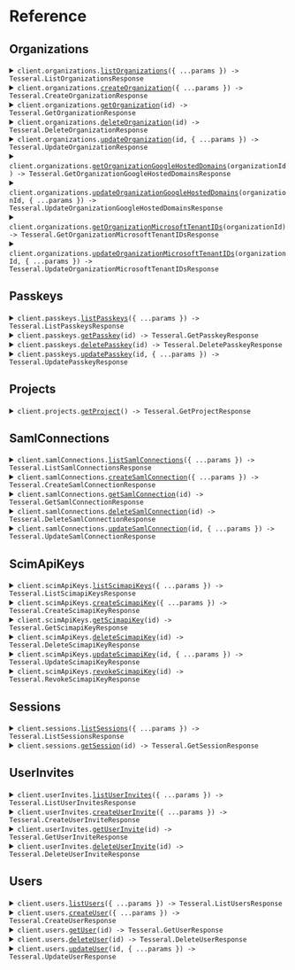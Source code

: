 # Reference

## Organizations

<details><summary><code>client.organizations.<a href="/src/api/resources/organizations/client/Client.ts">listOrganizations</a>({ ...params }) -> Tesseral.ListOrganizationsResponse</code></summary>
<dl>
<dd>

#### 🔌 Usage

<dl>
<dd>

<dl>
<dd>

```typescript
await client.organizations.listOrganizations();
```

</dd>
</dl>
</dd>
</dl>

#### ⚙️ Parameters

<dl>
<dd>

<dl>
<dd>

**request:** `Tesseral.OrganizationsListOrganizationsRequest`

</dd>
</dl>

<dl>
<dd>

**requestOptions:** `Organizations.RequestOptions`

</dd>
</dl>
</dd>
</dl>

</dd>
</dl>
</details>

<details><summary><code>client.organizations.<a href="/src/api/resources/organizations/client/Client.ts">createOrganization</a>({ ...params }) -> Tesseral.CreateOrganizationResponse</code></summary>
<dl>
<dd>

#### 🔌 Usage

<dl>
<dd>

<dl>
<dd>

```typescript
await client.organizations.createOrganization({});
```

</dd>
</dl>
</dd>
</dl>

#### ⚙️ Parameters

<dl>
<dd>

<dl>
<dd>

**request:** `Tesseral.Organization`

</dd>
</dl>

<dl>
<dd>

**requestOptions:** `Organizations.RequestOptions`

</dd>
</dl>
</dd>
</dl>

</dd>
</dl>
</details>

<details><summary><code>client.organizations.<a href="/src/api/resources/organizations/client/Client.ts">getOrganization</a>(id) -> Tesseral.GetOrganizationResponse</code></summary>
<dl>
<dd>

#### 🔌 Usage

<dl>
<dd>

<dl>
<dd>

```typescript
await client.organizations.getOrganization("id");
```

</dd>
</dl>
</dd>
</dl>

#### ⚙️ Parameters

<dl>
<dd>

<dl>
<dd>

**id:** `string`

</dd>
</dl>

<dl>
<dd>

**requestOptions:** `Organizations.RequestOptions`

</dd>
</dl>
</dd>
</dl>

</dd>
</dl>
</details>

<details><summary><code>client.organizations.<a href="/src/api/resources/organizations/client/Client.ts">deleteOrganization</a>(id) -> Tesseral.DeleteOrganizationResponse</code></summary>
<dl>
<dd>

#### 🔌 Usage

<dl>
<dd>

<dl>
<dd>

```typescript
await client.organizations.deleteOrganization("id");
```

</dd>
</dl>
</dd>
</dl>

#### ⚙️ Parameters

<dl>
<dd>

<dl>
<dd>

**id:** `string`

</dd>
</dl>

<dl>
<dd>

**requestOptions:** `Organizations.RequestOptions`

</dd>
</dl>
</dd>
</dl>

</dd>
</dl>
</details>

<details><summary><code>client.organizations.<a href="/src/api/resources/organizations/client/Client.ts">updateOrganization</a>(id, { ...params }) -> Tesseral.UpdateOrganizationResponse</code></summary>
<dl>
<dd>

#### 🔌 Usage

<dl>
<dd>

<dl>
<dd>

```typescript
await client.organizations.updateOrganization("id", {});
```

</dd>
</dl>
</dd>
</dl>

#### ⚙️ Parameters

<dl>
<dd>

<dl>
<dd>

**id:** `string`

</dd>
</dl>

<dl>
<dd>

**request:** `Tesseral.Organization`

</dd>
</dl>

<dl>
<dd>

**requestOptions:** `Organizations.RequestOptions`

</dd>
</dl>
</dd>
</dl>

</dd>
</dl>
</details>

<details><summary><code>client.organizations.<a href="/src/api/resources/organizations/client/Client.ts">getOrganizationGoogleHostedDomains</a>(organizationId) -> Tesseral.GetOrganizationGoogleHostedDomainsResponse</code></summary>
<dl>
<dd>

#### 🔌 Usage

<dl>
<dd>

<dl>
<dd>

```typescript
await client.organizations.getOrganizationGoogleHostedDomains("organizationId");
```

</dd>
</dl>
</dd>
</dl>

#### ⚙️ Parameters

<dl>
<dd>

<dl>
<dd>

**organizationId:** `string`

</dd>
</dl>

<dl>
<dd>

**requestOptions:** `Organizations.RequestOptions`

</dd>
</dl>
</dd>
</dl>

</dd>
</dl>
</details>

<details><summary><code>client.organizations.<a href="/src/api/resources/organizations/client/Client.ts">updateOrganizationGoogleHostedDomains</a>(organizationId, { ...params }) -> Tesseral.UpdateOrganizationGoogleHostedDomainsResponse</code></summary>
<dl>
<dd>

#### 🔌 Usage

<dl>
<dd>

<dl>
<dd>

```typescript
await client.organizations.updateOrganizationGoogleHostedDomains("organizationId", {});
```

</dd>
</dl>
</dd>
</dl>

#### ⚙️ Parameters

<dl>
<dd>

<dl>
<dd>

**organizationId:** `string`

</dd>
</dl>

<dl>
<dd>

**request:** `Tesseral.OrganizationGoogleHostedDomains`

</dd>
</dl>

<dl>
<dd>

**requestOptions:** `Organizations.RequestOptions`

</dd>
</dl>
</dd>
</dl>

</dd>
</dl>
</details>

<details><summary><code>client.organizations.<a href="/src/api/resources/organizations/client/Client.ts">getOrganizationMicrosoftTenantIDs</a>(organizationId) -> Tesseral.GetOrganizationMicrosoftTenantIDsResponse</code></summary>
<dl>
<dd>

#### 🔌 Usage

<dl>
<dd>

<dl>
<dd>

```typescript
await client.organizations.getOrganizationMicrosoftTenantIDs("organizationId");
```

</dd>
</dl>
</dd>
</dl>

#### ⚙️ Parameters

<dl>
<dd>

<dl>
<dd>

**organizationId:** `string`

</dd>
</dl>

<dl>
<dd>

**requestOptions:** `Organizations.RequestOptions`

</dd>
</dl>
</dd>
</dl>

</dd>
</dl>
</details>

<details><summary><code>client.organizations.<a href="/src/api/resources/organizations/client/Client.ts">updateOrganizationMicrosoftTenantIDs</a>(organizationId, { ...params }) -> Tesseral.UpdateOrganizationMicrosoftTenantIDsResponse</code></summary>
<dl>
<dd>

#### 🔌 Usage

<dl>
<dd>

<dl>
<dd>

```typescript
await client.organizations.updateOrganizationMicrosoftTenantIDs("organizationId", {});
```

</dd>
</dl>
</dd>
</dl>

#### ⚙️ Parameters

<dl>
<dd>

<dl>
<dd>

**organizationId:** `string`

</dd>
</dl>

<dl>
<dd>

**request:** `Tesseral.OrganizationMicrosoftTenantIDs`

</dd>
</dl>

<dl>
<dd>

**requestOptions:** `Organizations.RequestOptions`

</dd>
</dl>
</dd>
</dl>

</dd>
</dl>
</details>

## Passkeys

<details><summary><code>client.passkeys.<a href="/src/api/resources/passkeys/client/Client.ts">listPasskeys</a>({ ...params }) -> Tesseral.ListPasskeysResponse</code></summary>
<dl>
<dd>

#### 🔌 Usage

<dl>
<dd>

<dl>
<dd>

```typescript
await client.passkeys.listPasskeys();
```

</dd>
</dl>
</dd>
</dl>

#### ⚙️ Parameters

<dl>
<dd>

<dl>
<dd>

**request:** `Tesseral.PasskeysListPasskeysRequest`

</dd>
</dl>

<dl>
<dd>

**requestOptions:** `Passkeys.RequestOptions`

</dd>
</dl>
</dd>
</dl>

</dd>
</dl>
</details>

<details><summary><code>client.passkeys.<a href="/src/api/resources/passkeys/client/Client.ts">getPasskey</a>(id) -> Tesseral.GetPasskeyResponse</code></summary>
<dl>
<dd>

#### 🔌 Usage

<dl>
<dd>

<dl>
<dd>

```typescript
await client.passkeys.getPasskey("id");
```

</dd>
</dl>
</dd>
</dl>

#### ⚙️ Parameters

<dl>
<dd>

<dl>
<dd>

**id:** `string`

</dd>
</dl>

<dl>
<dd>

**requestOptions:** `Passkeys.RequestOptions`

</dd>
</dl>
</dd>
</dl>

</dd>
</dl>
</details>

<details><summary><code>client.passkeys.<a href="/src/api/resources/passkeys/client/Client.ts">deletePasskey</a>(id) -> Tesseral.DeletePasskeyResponse</code></summary>
<dl>
<dd>

#### 🔌 Usage

<dl>
<dd>

<dl>
<dd>

```typescript
await client.passkeys.deletePasskey("id");
```

</dd>
</dl>
</dd>
</dl>

#### ⚙️ Parameters

<dl>
<dd>

<dl>
<dd>

**id:** `string`

</dd>
</dl>

<dl>
<dd>

**requestOptions:** `Passkeys.RequestOptions`

</dd>
</dl>
</dd>
</dl>

</dd>
</dl>
</details>

<details><summary><code>client.passkeys.<a href="/src/api/resources/passkeys/client/Client.ts">updatePasskey</a>(id, { ...params }) -> Tesseral.UpdatePasskeyResponse</code></summary>
<dl>
<dd>

#### 🔌 Usage

<dl>
<dd>

<dl>
<dd>

```typescript
await client.passkeys.updatePasskey("id", {});
```

</dd>
</dl>
</dd>
</dl>

#### ⚙️ Parameters

<dl>
<dd>

<dl>
<dd>

**id:** `string`

</dd>
</dl>

<dl>
<dd>

**request:** `Tesseral.Passkey`

</dd>
</dl>

<dl>
<dd>

**requestOptions:** `Passkeys.RequestOptions`

</dd>
</dl>
</dd>
</dl>

</dd>
</dl>
</details>

## Projects

<details><summary><code>client.projects.<a href="/src/api/resources/projects/client/Client.ts">getProject</a>() -> Tesseral.GetProjectResponse</code></summary>
<dl>
<dd>

#### 🔌 Usage

<dl>
<dd>

<dl>
<dd>

```typescript
await client.projects.getProject();
```

</dd>
</dl>
</dd>
</dl>

#### ⚙️ Parameters

<dl>
<dd>

<dl>
<dd>

**requestOptions:** `Projects.RequestOptions`

</dd>
</dl>
</dd>
</dl>

</dd>
</dl>
</details>

## SamlConnections

<details><summary><code>client.samlConnections.<a href="/src/api/resources/samlConnections/client/Client.ts">listSamlConnections</a>({ ...params }) -> Tesseral.ListSamlConnectionsResponse</code></summary>
<dl>
<dd>

#### 🔌 Usage

<dl>
<dd>

<dl>
<dd>

```typescript
await client.samlConnections.listSamlConnections();
```

</dd>
</dl>
</dd>
</dl>

#### ⚙️ Parameters

<dl>
<dd>

<dl>
<dd>

**request:** `Tesseral.SamlConnectionsListSamlConnectionsRequest`

</dd>
</dl>

<dl>
<dd>

**requestOptions:** `SamlConnections.RequestOptions`

</dd>
</dl>
</dd>
</dl>

</dd>
</dl>
</details>

<details><summary><code>client.samlConnections.<a href="/src/api/resources/samlConnections/client/Client.ts">createSamlConnection</a>({ ...params }) -> Tesseral.CreateSamlConnectionResponse</code></summary>
<dl>
<dd>

#### 🔌 Usage

<dl>
<dd>

<dl>
<dd>

```typescript
await client.samlConnections.createSamlConnection({});
```

</dd>
</dl>
</dd>
</dl>

#### ⚙️ Parameters

<dl>
<dd>

<dl>
<dd>

**request:** `Tesseral.SamlConnection`

</dd>
</dl>

<dl>
<dd>

**requestOptions:** `SamlConnections.RequestOptions`

</dd>
</dl>
</dd>
</dl>

</dd>
</dl>
</details>

<details><summary><code>client.samlConnections.<a href="/src/api/resources/samlConnections/client/Client.ts">getSamlConnection</a>(id) -> Tesseral.GetSamlConnectionResponse</code></summary>
<dl>
<dd>

#### 🔌 Usage

<dl>
<dd>

<dl>
<dd>

```typescript
await client.samlConnections.getSamlConnection("id");
```

</dd>
</dl>
</dd>
</dl>

#### ⚙️ Parameters

<dl>
<dd>

<dl>
<dd>

**id:** `string`

</dd>
</dl>

<dl>
<dd>

**requestOptions:** `SamlConnections.RequestOptions`

</dd>
</dl>
</dd>
</dl>

</dd>
</dl>
</details>

<details><summary><code>client.samlConnections.<a href="/src/api/resources/samlConnections/client/Client.ts">deleteSamlConnection</a>(id) -> Tesseral.DeleteSamlConnectionResponse</code></summary>
<dl>
<dd>

#### 🔌 Usage

<dl>
<dd>

<dl>
<dd>

```typescript
await client.samlConnections.deleteSamlConnection("id");
```

</dd>
</dl>
</dd>
</dl>

#### ⚙️ Parameters

<dl>
<dd>

<dl>
<dd>

**id:** `string`

</dd>
</dl>

<dl>
<dd>

**requestOptions:** `SamlConnections.RequestOptions`

</dd>
</dl>
</dd>
</dl>

</dd>
</dl>
</details>

<details><summary><code>client.samlConnections.<a href="/src/api/resources/samlConnections/client/Client.ts">updateSamlConnection</a>(id, { ...params }) -> Tesseral.UpdateSamlConnectionResponse</code></summary>
<dl>
<dd>

#### 🔌 Usage

<dl>
<dd>

<dl>
<dd>

```typescript
await client.samlConnections.updateSamlConnection("id", {});
```

</dd>
</dl>
</dd>
</dl>

#### ⚙️ Parameters

<dl>
<dd>

<dl>
<dd>

**id:** `string`

</dd>
</dl>

<dl>
<dd>

**request:** `Tesseral.SamlConnection`

</dd>
</dl>

<dl>
<dd>

**requestOptions:** `SamlConnections.RequestOptions`

</dd>
</dl>
</dd>
</dl>

</dd>
</dl>
</details>

## ScimApiKeys

<details><summary><code>client.scimApiKeys.<a href="/src/api/resources/scimApiKeys/client/Client.ts">listScimapiKeys</a>({ ...params }) -> Tesseral.ListScimapiKeysResponse</code></summary>
<dl>
<dd>

#### 🔌 Usage

<dl>
<dd>

<dl>
<dd>

```typescript
await client.scimApiKeys.listScimapiKeys();
```

</dd>
</dl>
</dd>
</dl>

#### ⚙️ Parameters

<dl>
<dd>

<dl>
<dd>

**request:** `Tesseral.ScimApiKeysListScimapiKeysRequest`

</dd>
</dl>

<dl>
<dd>

**requestOptions:** `ScimApiKeys.RequestOptions`

</dd>
</dl>
</dd>
</dl>

</dd>
</dl>
</details>

<details><summary><code>client.scimApiKeys.<a href="/src/api/resources/scimApiKeys/client/Client.ts">createScimapiKey</a>({ ...params }) -> Tesseral.CreateScimapiKeyResponse</code></summary>
<dl>
<dd>

#### 🔌 Usage

<dl>
<dd>

<dl>
<dd>

```typescript
await client.scimApiKeys.createScimapiKey({});
```

</dd>
</dl>
</dd>
</dl>

#### ⚙️ Parameters

<dl>
<dd>

<dl>
<dd>

**request:** `Tesseral.ScimapiKey`

</dd>
</dl>

<dl>
<dd>

**requestOptions:** `ScimApiKeys.RequestOptions`

</dd>
</dl>
</dd>
</dl>

</dd>
</dl>
</details>

<details><summary><code>client.scimApiKeys.<a href="/src/api/resources/scimApiKeys/client/Client.ts">getScimapiKey</a>(id) -> Tesseral.GetScimapiKeyResponse</code></summary>
<dl>
<dd>

#### 🔌 Usage

<dl>
<dd>

<dl>
<dd>

```typescript
await client.scimApiKeys.getScimapiKey("id");
```

</dd>
</dl>
</dd>
</dl>

#### ⚙️ Parameters

<dl>
<dd>

<dl>
<dd>

**id:** `string`

</dd>
</dl>

<dl>
<dd>

**requestOptions:** `ScimApiKeys.RequestOptions`

</dd>
</dl>
</dd>
</dl>

</dd>
</dl>
</details>

<details><summary><code>client.scimApiKeys.<a href="/src/api/resources/scimApiKeys/client/Client.ts">deleteScimapiKey</a>(id) -> Tesseral.DeleteScimapiKeyResponse</code></summary>
<dl>
<dd>

#### 🔌 Usage

<dl>
<dd>

<dl>
<dd>

```typescript
await client.scimApiKeys.deleteScimapiKey("id");
```

</dd>
</dl>
</dd>
</dl>

#### ⚙️ Parameters

<dl>
<dd>

<dl>
<dd>

**id:** `string`

</dd>
</dl>

<dl>
<dd>

**requestOptions:** `ScimApiKeys.RequestOptions`

</dd>
</dl>
</dd>
</dl>

</dd>
</dl>
</details>

<details><summary><code>client.scimApiKeys.<a href="/src/api/resources/scimApiKeys/client/Client.ts">updateScimapiKey</a>(id, { ...params }) -> Tesseral.UpdateScimapiKeyResponse</code></summary>
<dl>
<dd>

#### 🔌 Usage

<dl>
<dd>

<dl>
<dd>

```typescript
await client.scimApiKeys.updateScimapiKey("id", {});
```

</dd>
</dl>
</dd>
</dl>

#### ⚙️ Parameters

<dl>
<dd>

<dl>
<dd>

**id:** `string`

</dd>
</dl>

<dl>
<dd>

**request:** `Tesseral.ScimapiKey`

</dd>
</dl>

<dl>
<dd>

**requestOptions:** `ScimApiKeys.RequestOptions`

</dd>
</dl>
</dd>
</dl>

</dd>
</dl>
</details>

<details><summary><code>client.scimApiKeys.<a href="/src/api/resources/scimApiKeys/client/Client.ts">revokeScimapiKey</a>(id) -> Tesseral.RevokeScimapiKeyResponse</code></summary>
<dl>
<dd>

#### 🔌 Usage

<dl>
<dd>

<dl>
<dd>

```typescript
await client.scimApiKeys.revokeScimapiKey("id");
```

</dd>
</dl>
</dd>
</dl>

#### ⚙️ Parameters

<dl>
<dd>

<dl>
<dd>

**id:** `string`

</dd>
</dl>

<dl>
<dd>

**requestOptions:** `ScimApiKeys.RequestOptions`

</dd>
</dl>
</dd>
</dl>

</dd>
</dl>
</details>

## Sessions

<details><summary><code>client.sessions.<a href="/src/api/resources/sessions/client/Client.ts">listSessions</a>({ ...params }) -> Tesseral.ListSessionsResponse</code></summary>
<dl>
<dd>

#### 🔌 Usage

<dl>
<dd>

<dl>
<dd>

```typescript
await client.sessions.listSessions();
```

</dd>
</dl>
</dd>
</dl>

#### ⚙️ Parameters

<dl>
<dd>

<dl>
<dd>

**request:** `Tesseral.SessionsListSessionsRequest`

</dd>
</dl>

<dl>
<dd>

**requestOptions:** `Sessions.RequestOptions`

</dd>
</dl>
</dd>
</dl>

</dd>
</dl>
</details>

<details><summary><code>client.sessions.<a href="/src/api/resources/sessions/client/Client.ts">getSession</a>(id) -> Tesseral.GetSessionResponse</code></summary>
<dl>
<dd>

#### 🔌 Usage

<dl>
<dd>

<dl>
<dd>

```typescript
await client.sessions.getSession("id");
```

</dd>
</dl>
</dd>
</dl>

#### ⚙️ Parameters

<dl>
<dd>

<dl>
<dd>

**id:** `string`

</dd>
</dl>

<dl>
<dd>

**requestOptions:** `Sessions.RequestOptions`

</dd>
</dl>
</dd>
</dl>

</dd>
</dl>
</details>

## UserInvites

<details><summary><code>client.userInvites.<a href="/src/api/resources/userInvites/client/Client.ts">listUserInvites</a>({ ...params }) -> Tesseral.ListUserInvitesResponse</code></summary>
<dl>
<dd>

#### 🔌 Usage

<dl>
<dd>

<dl>
<dd>

```typescript
await client.userInvites.listUserInvites();
```

</dd>
</dl>
</dd>
</dl>

#### ⚙️ Parameters

<dl>
<dd>

<dl>
<dd>

**request:** `Tesseral.UserInvitesListUserInvitesRequest`

</dd>
</dl>

<dl>
<dd>

**requestOptions:** `UserInvites.RequestOptions`

</dd>
</dl>
</dd>
</dl>

</dd>
</dl>
</details>

<details><summary><code>client.userInvites.<a href="/src/api/resources/userInvites/client/Client.ts">createUserInvite</a>({ ...params }) -> Tesseral.CreateUserInviteResponse</code></summary>
<dl>
<dd>

#### 🔌 Usage

<dl>
<dd>

<dl>
<dd>

```typescript
await client.userInvites.createUserInvite({});
```

</dd>
</dl>
</dd>
</dl>

#### ⚙️ Parameters

<dl>
<dd>

<dl>
<dd>

**request:** `Tesseral.UserInvite`

</dd>
</dl>

<dl>
<dd>

**requestOptions:** `UserInvites.RequestOptions`

</dd>
</dl>
</dd>
</dl>

</dd>
</dl>
</details>

<details><summary><code>client.userInvites.<a href="/src/api/resources/userInvites/client/Client.ts">getUserInvite</a>(id) -> Tesseral.GetUserInviteResponse</code></summary>
<dl>
<dd>

#### 🔌 Usage

<dl>
<dd>

<dl>
<dd>

```typescript
await client.userInvites.getUserInvite("id");
```

</dd>
</dl>
</dd>
</dl>

#### ⚙️ Parameters

<dl>
<dd>

<dl>
<dd>

**id:** `string`

</dd>
</dl>

<dl>
<dd>

**requestOptions:** `UserInvites.RequestOptions`

</dd>
</dl>
</dd>
</dl>

</dd>
</dl>
</details>

<details><summary><code>client.userInvites.<a href="/src/api/resources/userInvites/client/Client.ts">deleteUserInvite</a>(id) -> Tesseral.DeleteUserInviteResponse</code></summary>
<dl>
<dd>

#### 🔌 Usage

<dl>
<dd>

<dl>
<dd>

```typescript
await client.userInvites.deleteUserInvite("id");
```

</dd>
</dl>
</dd>
</dl>

#### ⚙️ Parameters

<dl>
<dd>

<dl>
<dd>

**id:** `string`

</dd>
</dl>

<dl>
<dd>

**requestOptions:** `UserInvites.RequestOptions`

</dd>
</dl>
</dd>
</dl>

</dd>
</dl>
</details>

## Users

<details><summary><code>client.users.<a href="/src/api/resources/users/client/Client.ts">listUsers</a>({ ...params }) -> Tesseral.ListUsersResponse</code></summary>
<dl>
<dd>

#### 🔌 Usage

<dl>
<dd>

<dl>
<dd>

```typescript
await client.users.listUsers();
```

</dd>
</dl>
</dd>
</dl>

#### ⚙️ Parameters

<dl>
<dd>

<dl>
<dd>

**request:** `Tesseral.UsersListUsersRequest`

</dd>
</dl>

<dl>
<dd>

**requestOptions:** `Users.RequestOptions`

</dd>
</dl>
</dd>
</dl>

</dd>
</dl>
</details>

<details><summary><code>client.users.<a href="/src/api/resources/users/client/Client.ts">createUser</a>({ ...params }) -> Tesseral.CreateUserResponse</code></summary>
<dl>
<dd>

#### 🔌 Usage

<dl>
<dd>

<dl>
<dd>

```typescript
await client.users.createUser({});
```

</dd>
</dl>
</dd>
</dl>

#### ⚙️ Parameters

<dl>
<dd>

<dl>
<dd>

**request:** `Tesseral.User`

</dd>
</dl>

<dl>
<dd>

**requestOptions:** `Users.RequestOptions`

</dd>
</dl>
</dd>
</dl>

</dd>
</dl>
</details>

<details><summary><code>client.users.<a href="/src/api/resources/users/client/Client.ts">getUser</a>(id) -> Tesseral.GetUserResponse</code></summary>
<dl>
<dd>

#### 🔌 Usage

<dl>
<dd>

<dl>
<dd>

```typescript
await client.users.getUser("id");
```

</dd>
</dl>
</dd>
</dl>

#### ⚙️ Parameters

<dl>
<dd>

<dl>
<dd>

**id:** `string`

</dd>
</dl>

<dl>
<dd>

**requestOptions:** `Users.RequestOptions`

</dd>
</dl>
</dd>
</dl>

</dd>
</dl>
</details>

<details><summary><code>client.users.<a href="/src/api/resources/users/client/Client.ts">deleteUser</a>(id) -> Tesseral.DeleteUserResponse</code></summary>
<dl>
<dd>

#### 🔌 Usage

<dl>
<dd>

<dl>
<dd>

```typescript
await client.users.deleteUser("id");
```

</dd>
</dl>
</dd>
</dl>

#### ⚙️ Parameters

<dl>
<dd>

<dl>
<dd>

**id:** `string`

</dd>
</dl>

<dl>
<dd>

**requestOptions:** `Users.RequestOptions`

</dd>
</dl>
</dd>
</dl>

</dd>
</dl>
</details>

<details><summary><code>client.users.<a href="/src/api/resources/users/client/Client.ts">updateUser</a>(id, { ...params }) -> Tesseral.UpdateUserResponse</code></summary>
<dl>
<dd>

#### 🔌 Usage

<dl>
<dd>

<dl>
<dd>

```typescript
await client.users.updateUser("id", {});
```

</dd>
</dl>
</dd>
</dl>

#### ⚙️ Parameters

<dl>
<dd>

<dl>
<dd>

**id:** `string`

</dd>
</dl>

<dl>
<dd>

**request:** `Tesseral.User`

</dd>
</dl>

<dl>
<dd>

**requestOptions:** `Users.RequestOptions`

</dd>
</dl>
</dd>
</dl>

</dd>
</dl>
</details>
